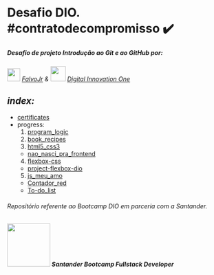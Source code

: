 # Desafio DIO. #contratodecompromisso :heavy_check_mark:

##### *Desafio de projeto Introdução ao Git e ao GitHub por:*

*<img src="https://avatars.githubusercontent.com/u/730492" width="30"> [FalvoJr](https://github.com/falvojr)   &   <img src="https://avatars.githubusercontent.com/u/26231823" width="35"> [Digital Innovation One](https://github.com/digitalinnovationone)*

## *index:*

- [certificates](certificates)
- progress:
  1. [program_logic](https://github.com/wesleyvlk/dio.-desafio_github/tree/main/progress/1-program_logic)
  2. [book_recipes](https://github.com/wesleyvlk/book_recipes)
  3. [html5_css3](https://github.com/wesleyvlk/dio.-desafio_github/tree/main/progress/3-html5_css3)
    - [nao_nasci_pra_frontend](https://github.com/wesleyvlk/dio.-desafio_github/tree/main/progress/3-html5_css3/nao_nasci_pra_frontend)
  4. [flexbox-css](https://github.com/wesleyvlk/dio.-desafio_github/tree/main/progress/4-flexbox-css)
    - [project-flexbox-dio](https://github.com/wesleyvlk/project-flexbox-dio)
  5. [js_meu_amo](https://github.com/wesleyvlk/dio.-desafio_github/tree/main/progress/5-js_meu_amo)
    - [Contador_red](https://github.com/wesleyvlk/dio.-desafio_github/tree/main/progress/5-js_meu_amo/intro_js/Contador_red)
    - [To-do_list](https://github.com/wesleyvlk/dio.-desafio_github/tree/main/progress/5-js_meu_amo/intro_js/To-do_list)
    
###### *Repositório referente ao Bootcamp DIO em parceria com a Santander.*
###### **<img src="https://hermes.digitalinnovation.one/tracks/800fd098-3eef-45e9-9544-544ae396076c.png" width=100>  Santander Bootcamp Fullstack Developer**
